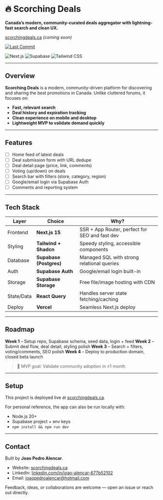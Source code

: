 # 🔥 Scorching Deals
**Canada’s modern, community-curated deals aggregator with lightning-fast search and clean UX.**

[scorchingdeals.ca](https://scorchingdeals.ca) *(coming soon)*

[![Last Commit](https://img.shields.io/github/last-commit/jpedroalencar/scorching-deals?style=for-the-badge&logo=github)](https://github.com/jpedroalencar/scorching-deals/commits/main)

![Next.js](https://img.shields.io/badge/Next.js-000000?style=for-the-badge&logo=nextdotjs&logoColor=white)
![Supabase](https://img.shields.io/badge/Supabase-3ECF8E?style=for-the-badge&logo=supabase&logoColor=white)
![Tailwind CSS](https://img.shields.io/badge/Tailwind_CSS-38B2AC?style=for-the-badge&logo=tailwindcss&logoColor=white)

---

## Overview
**Scorching Deals** is a modern, community-driven platform for discovering and sharing the best promotions in Canada.
Unlike cluttered forums, it focuses on:
- **Fast, relevant search**
- **Deal history and expiration tracking**
- **Clean experience on mobile and desktop**
- **Lightweight MVP to validate demand quickly**

---

## Features

- [ ] Home feed of latest deals
- [ ] Deal submission form with URL dedupe
- [ ] Deal detail page (price, link, comments)
- [ ] Voting (up/down) on deals
- [ ] Search bar with filters (store, category, region)
- [ ] Google/email login via Supabase Auth
- [ ] Comments and reporting system

---

## Tech Stack

| Layer | Choice | Why? |
|---|---|---|
| Frontend | **Next.js 15** | SSR + App Router, perfect for SEO and fast dev |
| Styling | **Tailwind + Shadcn** | Speedy styling, accessible components |
| Database | **Supabase (Postgres)** | Managed SQL with strong relational queries |
| Auth | **Supabase Auth** | Google/email login built-in |
| Storage | **Supabase Storage** | Free file/image hosting with CDN |
| State/Data | **React Query** | Handles server state fetching/caching |
| Deploy | **Vercel** | Seamless Next.js deploy |

---

## Roadmap

**Week 1** – Setup repo, Supabase schema, seed data, login + feed
**Week 2** – Submit deal flow, deal detail, styling polish
**Week 3** – Search + filters, voting/comments, SEO polish
**Week 4** – Deploy to production domain, closed beta launch

> 🎯 MVP goal: Validate community adoption in ≤1 month

---

## Setup
This project is deployed live at [scorchingdeals.ca](https://scorchingdeals.ca).

For personal reference, the app can also be run locally with:
- Node.js 20+
- Supabase project + env keys
- `npm install && npm run dev`

---

## Contact
Built by **Joao Pedro Alencar**.

-  Website: [scorchingdeals.ca](https://scorchingdeals.ca)
-  LinkedIn: [linkedin.com/in/joao-alencar-677b52102](https://www.linkedin.com/in/joao-alencar-677b52102)
-  Email: joaopedroalencar@hotmail.com

Feedback, ideas, or collaborations are welcome — open an issue or reach out directly.
